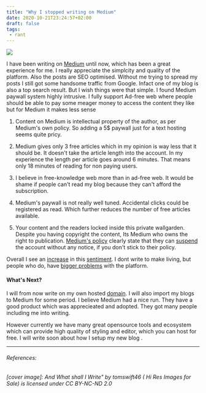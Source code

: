 ```yaml
---
title: "Why I stopped writing on Medium"
date: 2020-10-21T23:24:57+02:00
draft: false
tags:
 - rant
---
```


![](https://live.staticflickr.com/5/4837657_e0fadf2495_b.jpg)

I have been writing on [Medium](https://medium.com/@mangatmodi) until now, which has been a great experience for me. I really appreciate the simplcity and quality of the platform. Also the posts are SEO optimised. Without me trying to spread my posts I still got some handsome traffic from Google. Infact one of my blog is also a top search result. But I wish things were that simple. I found Medium paywall system highly intrusive. I fully support Ad-free web where people should be able to pay some meager money to access the content they like but for Medium it makes less sense

1. Content on Medium is intellectual property of the author, as per Medium's own policy. So adding a 5$ paywall just for a text hosting seems quite pricy.

2. Medium gives only 3 free articles which in my opinion is way less that it should be. It doesn't take the article length into the account. In my experience the length per article goes around 6 minutes. That means only 18 minutes of reading for non paying users.

3. I believe in free-knowledge web more than in ad-free web. It would be shame if people can't read my blog because they can't afford the subscription.

4. Medium's paywall is not really well tuned. Accidental clicks could be registered as read. Which further reduces the number of free articles available.

5. Your content and the readers locked inside this private wallgarden. Despite you having copyright the content, Its Medium who owns the right to publication. [Medium's policy](https://policy.medium.com/medium-rules-30e5502c4eb4) clearly state that they can [suspend](https://news.ycombinator.com/item?id=19935609) the account without any notice, if you don't stick to their policy. 

Overall I see an [increase](https://florimond.dev/blog/articles/2019/05/why-i-dont-write-on-medium/) in this [sentiment](https://news.ycombinator.com/item?id=18440756). I dont write to make living, but people who do, have [bigger problems](https://fortelabs.co/blog/why-im-leaving-medium/) with the platform.

#### What's Next?

I will from now write on my own hosted [domain](https://www.mangatmodi.com/). I will also import my blogs to Medium for some period. I believe Medium had a nice run. They have a good product which was apprecieated and adopted. They got many people including me into writing.

However currently we have many great opensource tools and ecosystem which can provide high quality of styling and editor, which you can host for free. I will write soon about how I setup my new blog .

------

   

###### References:
###### [cover image]: And What shall I Write" by tomswift46 ( Hi Res Images for Sale) is licensed under CC BY-NC-ND 2.0

